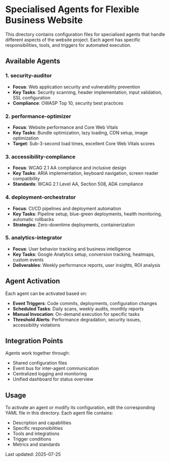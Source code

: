 # Specialised Agents for Flexible Business Website

This directory contains configuration files for specialised agents that handle different aspects of the website project. Each agent has specific responsibilities, tools, and triggers for automated execution.

## Available Agents

### 1. **security-auditor**
- **Focus**: Web application security and vulnerability prevention
- **Key Tasks**: Security scanning, header implementation, input validation, SSL configuration
- **Compliance**: OWASP Top 10, security best practices

### 2. **performance-optimizer**
- **Focus**: Website performance and Core Web Vitals
- **Key Tasks**: Bundle optimization, lazy loading, CDN setup, image optimization
- **Target**: Sub-3-second load times, excellent Core Web Vitals scores

### 3. **accessibility-compliance**
- **Focus**: WCAG 2.1 AA compliance and inclusive design
- **Key Tasks**: ARIA implementation, keyboard navigation, screen reader compatibility
- **Standards**: WCAG 2.1 Level AA, Section 508, ADA compliance

### 4. **deployment-orchestrator**
- **Focus**: CI/CD pipelines and deployment automation
- **Key Tasks**: Pipeline setup, blue-green deployments, health monitoring, automatic rollbacks
- **Strategies**: Zero-downtime deployments, containerization

### 5. **analytics-integrator**
- **Focus**: User behavior tracking and business intelligence
- **Key Tasks**: Google Analytics setup, conversion tracking, heatmaps, custom events
- **Deliverables**: Weekly performance reports, user insights, ROI analysis

## Agent Activation

Each agent can be activated based on:
- **Event Triggers**: Code commits, deployments, configuration changes
- **Scheduled Tasks**: Daily scans, weekly audits, monthly reports
- **Manual Invocation**: On-demand execution for specific tasks
- **Threshold Alerts**: Performance degradation, security issues, accessibility violations

## Integration Points

Agents work together through:
- Shared configuration files
- Event bus for inter-agent communication
- Centralized logging and monitoring
- Unified dashboard for status overview

## Usage

To activate an agent or modify its configuration, edit the corresponding YAML file in this directory. Each agent file contains:
- Description and capabilities
- Specific responsibilities
- Tools and integrations
- Trigger conditions
- Metrics and standards

Last updated: 2025-07-25